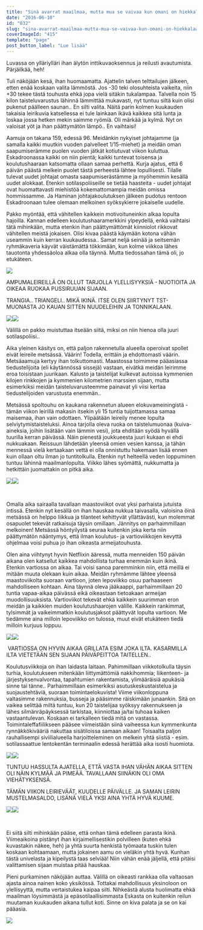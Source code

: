 ```yaml
---
title: "Sinä avarrat maailmaa, mutta mua se vaivaa kun omani on hiekkalaatikon kokoinen."
date: "2016-06-10"
id: "832"
slug: "sina-avarrat-maailmaa-mutta-mua-se-vaivaa-kun-omani-on-hiekkalaatikon-kokoinen"
coverImageId: "415"
template: "page"
post_button_label: "Lue lisää"
---
```


Luvassa on ylläriylläri ihan älytön inttikuvaoksennus ja reilusti avautumista. Pärjäilkää, heh!

Tuli näköjään kesä, ihan huomaamatta. Ajattelin talven telttailujen jälkeen, etten enää koskaan valita lämmöstä. Jos -30 teki olosuhteista vaikeita, niin +30 tekee tästä touhusta ehkä jopa vielä sitäkin tukalampaa. Talvella noin 15 kilon taisteluvarustus lähinnä lämmittää mukavasti, nyt tuntuu siltä kuin olisi pukenut päälleen saunan.. En silti valita. Näitä parin kolmen kuukauden takaisia leirikuvia katsellessa ei tule lainkaan ikävä kaikkea sitä lunta ja loskaa jossa hetken mekin saimme ryömiä. Oli märkää ja kylmä. Nyt on valoisat yöt ja ihan päättymätön lämpö.. En vaihtaisi!

Aamuja on takana 159, edessä 96. Meidänkin nykyiset johtajamme (ja samalla kaikki muutkin vuoden palvelleet 1/15-miehet) ja meidän oman saapumiserämme puolen vuoden jätkät kotiutuvat viikon kuluttua. Eskadroonassa kaikki on niin pientä; kaikki tuntevat toisensa ja koulutushaaraan katsomatta ollaan samaa perhettä. Kurja ajatus, että 6 päivän päästä melkein puolet tästä perheestä lähtee lopullisesti. Tilalle tulevat uudet johtajat omasta saapumiserästämme ja myöhemmin kesällä uudet alokkaat. Etenkin sotilaspoliiseille se tietää haasteita - uudet johtajat ovat huomattavasti miehistöä kokemattomampia meidän omissa hommissamme. Ja Haminan johtajakoulutuksen jälkeen pudotus rentoon Eskadroonaan tulee olemaan melkoinen syöksykierre jokaiselle uudelle.

Pakko myöntää, että vähitellen kaikkein motivoituneinkin alkaa lopulta hajoilla. Kannan edelleen koulutushaaramerkkini ylpeydellä, enkä vaihtaisi tätä mihinkään, mutta etenkin ihan päättymättömät kiinniolot rikkovat vähitellen meistä jokaisen. Olisi kivaa päästä käymään kotona vähän useammin kuin kerran kuukaudessa.. Samat neljä seinää ja seitsemän ryhmäkaveria käyvät väistämättä tökkimään, kun kolme viikkoa lähes tauotonta yhdessäoloa alkaa olla täynnä. Mutta tiedossahan tämä oli, jo etukäteen.

[![](images/1.png)](https://qpm.kda.mybluehost.me/wp-content/uploads/2016/06/1.png)

AMPUMALEIREILLÄ ON OLLUT TARJOLLA YLELLISYYKSIÄ - NUOTIOITA JA OIKEAA RUOKAA PUSSIRUUAN SIJAAN.

TRANGIA.. TRIANGELI.. MIKÄ IKINÄ. ITSE OLEN SIIRTYNYT TST-MUONASTA JO KAUAN SITTEN NUUDELEIHIN JA TONNIKALAAN.

[![](images/7-300x200.png)](https://qpm.kda.mybluehost.me/wp-content/uploads/2016/06/7.png)[![](images/18-300x200.png)](https://qpm.kda.mybluehost.me/wp-content/uploads/2016/06/18.png)

Välillä on pakko muistuttaa itseään siitä, miksi on niin hienoa olla juuri sotilaspoliisi..

Aika yleinen käsitys on, että paljon rakennetulla alueella operoivat spollet eivät leireile metsässä. Väärin! Todella, erittäin ja ehdottomasti väärin. Metsäaamuja kertyy ihan tolkuttomasti. Maastossa toimimme pääasiassa tiedustelijoita (eli käytännössä sissejä) vastaan, eivätkä meidän leirimme eroa toisistaan juurikaan. Kalusto ja taistelijat kulkevat autoissa kymmenien kilojen rinkkojen ja kymmenien kilometrien marssien sijaan, mutta esimerkiksi meidän taisteluvarusteemme painavat yli viisi kertaa tiedustelijoiden varustusta enemmän..

Metsässä spoltouhu on kaukana rakennetun alueen elokuvameiningistä - tämän viikon leirillä makasin itsekin yli 15 tuntia tuijottamassa samaa maisemaa, ihan vain odottaen. Ylipäätään leireily menee lopulta selviytymistaisteluksi. Ainoa tarjolla oleva ruoka on taistelumuonaa (kuiva-aineksia, joihin lisätään vain lämmin vesi), jota ehditään syödä hyvällä tuurilla kerran päivässä. Näin pienestä joukkueesta juuri kukaan ei ehdi nukkuakaan. Reissuun lähdetään yleensä omien vesien kanssa, ja tähän mennessä vielä kertaakaan vettä ei olla onnistuttu hakemaan lisää ennen kuin ollaan oltu ilman jo tuntitolkulla. Etenkin nyt helteellä veden loppuminen tuntuu lähinnä maailmanlopulta. Viikko lähes syömättä, nukkumatta ja hetkittäin juomattakin on pitkä aika.

[![](images/17-300x200.png)](https://qpm.kda.mybluehost.me/wp-content/uploads/2016/06/17.png)[![](images/3-300x200.png)](https://qpm.kda.mybluehost.me/wp-content/uploads/2016/06/3.png)

 

Omalla aika sairaalla tavallaan maastoviikot ovat yksi parhaista jutuista intissä. Etenkin nyt kesällä on ihan hauskaa nukkua taivasalla, valoisina öinä metsässä on helppo liikkua ja tilanteet kehittyvät yllättävästi, kun molemmat osapuolet tekevät ratkaisuja täysin omillaan. Jännitys on parhaimmillaan melkoinen! Metsässä höntyilystä seuraa kuitenkin joka kerta niin päättymätön nääntymys, että ilman koulutus- ja vartioviikkojen kevyttä ohjelmaa voisi puhua jo ihan oikeasta armeijatouhusta.

Olen aina viihtynyt hyvin Netflixin ääressä, mutta menneiden 150 päivän aikana olen katsellut kaikkea mahdollista turhaa enemmän kuin ikinä. Etenkin vartiossa on aikaa. Tai voisi sanoa paremminkin niin, että meillä ei mitään muuta olekaan kuin aikaa. Meidän ryhmämme lähtee yleensä maastoviikolta suoraan vartioon, joten lepoviikko osuu parhaaseen mahdolliseen kohtaan. Aina täynnä oleva jääkaappi, parhaimmillaan 20 tuntia vapaa-aikaa päivässä eikä oikeastaan tietoakaan armeijan muodollisuuksista. Vartioviikot tekevät ehkä kaikkein suurimman eron meidän ja kaikkien muiden koulutushaarojen välille. Kaikkein rankimmat, tylsimmät ja vaikeimmatkin koulutusjaksot päättyvät lopulta vartioon. Me tiedämme aina milloin lepoviikko on tulossa, muut eivät etukäteen tiedä milloin kurjuus loppuu.

[![](images/27-image-200x300.png)](https://qpm.kda.mybluehost.me/wp-content/uploads/2016/06/27-image.png)[![](images/9-200x300.png)](https://qpm.kda.mybluehost.me/wp-content/uploads/2016/06/9.png)

 VARTIOSSA ON HYVIN AIKAA GRILLATA ESIM JOKA ILTA. KASARMILLA ILTA VIETETÄÄN SEN SIJAAN PÄIVÄPEITTOA TAITELLEN..

Koulutusviikkoja on ihan laidasta laitaan. Pahimmillaan viikkotolkulla täysin turhia, koulutukseen mitenkään liittymättömiä nakkihommia; liikenteen- ja järjestyksenvalvontaa, tapahtumien rakentamista, ylimääräisiä apukäsiä sinne tai tänne.. Parhaimmillaan esimerkiksi asutuskeskustaistelua ja suojaustehtäviä, suoraan toimintaelokuvista! Viime viikonloppuna valtasimme rakennuksia, busseja ja pääsimme räiskimään junaankin. Sitä on vaikea selittää miltä tuntuu, kun 20 taistelijaa syöksyy rakennukseen ja lähes silmänräpäyksessä tarkistaa, kiinniottaa ja/tai tuhoaa kaiken vastaantulevan. Koskaan ei tarkalleen tiedä mitä on vastassa. Toimintaleffafiilikseen pääsee viimeistään siinä vaiheessa kun kymmenkunta rynnäkkökivääriä nakuttaa sisätiloissa samaan aikaan! Toisaalta paljon rauhallisempi siviilialueella harjoitteleminen on melkein yhtä siistiä - esim. sotilassaattue lentokentän terminaalin edessä herättää aika isosti huomiota.

[![](images/8-200x300.png)](https://qpm.kda.mybluehost.me/wp-content/uploads/2016/06/8.png)[![](images/2-200x300.png)](https://qpm.kda.mybluehost.me/wp-content/uploads/2016/06/2.png)

TUNTUU HASSULTA AJATELLA, ETTÄ VASTA IHAN VÄHÄN AIKAA SITTEN OLI NÄIN KYLMÄÄ JA PIMEÄÄ. TAVALLAAN SIINÄKIN OLI OMA VIEHÄTYKSENSÄ.

TÄMÄN VIIKON LEIRIEVÄÄT, KUUDELLE PÄIVÄLLE. JA SAMAN LEIRIN MUSTELMASALDO, LISÄNÄ VIELÄ YKSI AINA YHTÄ HYVÄ KUUME.

[![](images/15-200x300.png)](https://qpm.kda.mybluehost.me/wp-content/uploads/2016/06/15.png)[![](images/16-200x300.png)](https://qpm.kda.mybluehost.me/wp-content/uploads/2016/06/16.png)

 

Ei siitä silti mihinkään pääse, että onhan tämä edelleen parasta ikinä. Viimeaikoina pistänyt ihan kirjaimellisestikin polvilleen (kuten ehkä kuvastakin näkee, heh) ja yhtä suurta henkistä työmaata tuskin tulen koskaan kohtaamaan, mutta jokainen aamu on vieläkin yhtä hyvä. Kunhan tästä univelasta ja kipeilystä taas selviää! Niin vähän enää jäljellä, että pitäisi valittamisen sijaan muistaa pitää hauskaa.

Pieni purkaminen näköjään auttaa. Välillä on oikeasti rankkaa olla valtaosan ajasta ainoa nainen koko yksikössä. Tottakai mahdollisuus yksinoloon on ylellisyyttä, mutta vertaistukea kaipaa silti. Nihkeästä alusta huolimatta ehkä maailman löysimmästä ja epäsotilaallisimmasta Eskasta on kuitenkin reilun muutaman kuukauden aikana tullut koti. Sinne on kiva palata ja se on kai pääasia.

[![](images/62-image.png)](https://qpm.kda.mybluehost.me/wp-content/uploads/2016/06/62-image.png)
